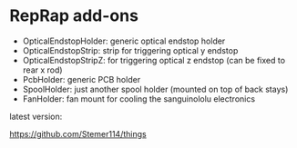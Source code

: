 RepRap add-ons
=====

- OpticalEndstopHolder: generic optical endstop holder
- OpticalEndstopStrip: strip for triggering optical y endstop
- OpticalEndstopStripZ: for triggering optical z endstop
  (can be fixed to rear x rod)
- PcbHolder: generic PCB holder
- SpoolHolder: just another spool holder (mounted on top of back stays)
- FanHolder: fan mount for cooling the sanguinololu electronics

latest version:

   https://github.com/Stemer114/things



